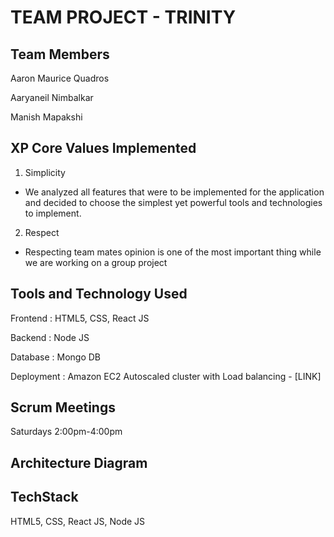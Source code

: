 # TEAM PROJECT - TRINITY

## Team Members
Aaron Maurice Quadros

Aaryaneil Nimbalkar

Manish Mapakshi

## XP Core Values Implemented
1. Simplicity
- We analyzed all features that were to be implemented for the application and decided to choose the simplest yet powerful tools and technologies to implement.
2. Respect
- Respecting team mates opinion is one of the most important thing while we are working on a group project

## Tools and Technology Used
Frontend : HTML5, CSS, React JS

Backend : Node JS

Database : Mongo DB

Deployment : Amazon EC2 Autoscaled cluster with Load balancing - [LINK]


## Scrum Meetings
Saturdays 2:00pm-4:00pm 

## Architecture Diagram

 
## TechStack
HTML5, CSS, React JS, Node JS


